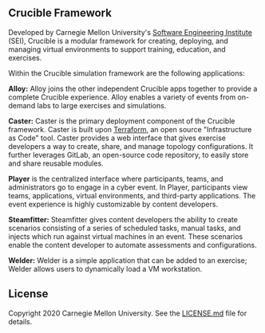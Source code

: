 ## Crucible Framework

Developed by Carnegie Mellon University's [Software Engineering Institute](https://www.sei.cmu.edu/) (SEI), Crucible is a modular framework for creating, deploying, and managing virtual environments to support training, education, and exercises.

Within the Crucible simulation framework are the following applications:

**Alloy:** Alloy joins the other independent Crucible apps together to provide a complete Crucible experience. Alloy enables a variety of events from on-demand labs to large exercises and simulations.

**Caster:** Caster is the primary deployment component of the Crucible framework. Caster is built upon [Terraform](https://www.terraform.io/), an open source "Infrastructure as Code" tool. Caster provides a web interface that gives exercise developers a way to create, share, and manage topology configurations. It further leverages GitLab, an open-source code repository, to easily store and share reusable modules. 

**Player** is the centralized interface where participants, teams, and administrators go to engage in a cyber event. In Player, participants view teams, applications, virtual environments, and third-party applications. The event experience is highly customizable by content developers.

**Steamfitter:** Steamfitter gives content developers the ability to create scenarios consisting of a series of scheduled tasks, manual tasks, and injects which run against virtual machines in an event. These scenarios enable the content developer to automate assessments and configurations.

**Welder:** Welder is a simple application that can be added to an exercise; Welder allows users to dynamically load a VM workstation.

## License

Copyright 2020 Carnegie Mellon University. See the [LICENSE.md](https://github.com/cmu-sei/crucible/blob/master/alloy.api/license.txt) file for details.
